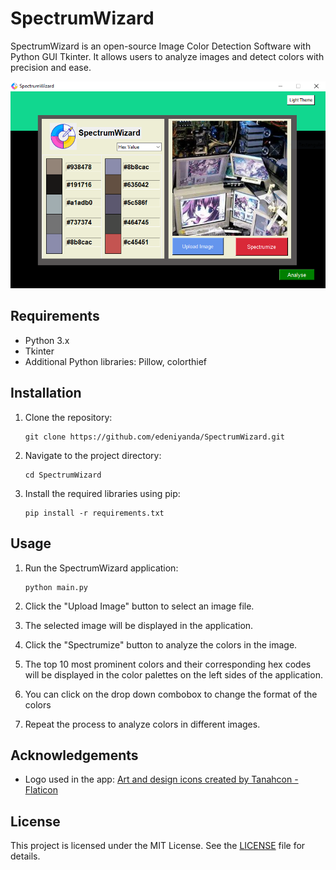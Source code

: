 # SpectrumWizard

SpectrumWizard is an open-source Image Color Detection Software with Python GUI Tkinter. It allows users to analyze images and detect colors with precision and ease.

![SpectrumWizard Demo](images/demo.png)

## Requirements

- Python 3.x
- Tkinter
- Additional Python libraries: Pillow, colorthief

## Installation

1. Clone the repository:

   ```shell
   git clone https://github.com/edeniyanda/SpectrumWizard.git
2. Navigate to the project directory:

   ```shell
   cd SpectrumWizard
3. Install the required libraries using pip:
   
   ```shell
   pip install -r requirements.txt

## Usage

1. Run the SpectrumWizard application:
   
   ```shell
   python main.py
2. Click the "Upload Image" button to select an image file.
3. The selected image will be displayed in the application.

4. Click the "Spectrumize" button to analyze the colors in the image.

5. The top 10 most prominent colors and their corresponding hex codes will be displayed in the color palettes on the left sides of the application.

6. You can click on the drop down combobox to change the format of the colors

7. Repeat the process to analyze colors in different images.


## Acknowledgements

- Logo used in the app: [Art and design icons created by Tanahcon - Flaticon](https://www.flaticon.com/free-icons/art-and-design)

## License
This project is licensed under the MIT License. See the [LICENSE](license.txt) file for details.

